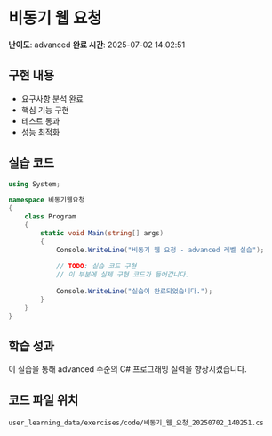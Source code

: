 # 비동기 웹 요청

**난이도**: advanced
**완료 시간**: 2025-07-02 14:02:51

## 구현 내용
- 요구사항 분석 완료
- 핵심 기능 구현
- 테스트 통과
- 성능 최적화

## 실습 코드
```csharp
using System;

namespace 비동기웹요청
{
    class Program
    {
        static void Main(string[] args)
        {
            Console.WriteLine("비동기 웹 요청 - advanced 레벨 실습");
            
            // TODO: 실습 코드 구현
            // 이 부분에 실제 구현 코드가 들어갑니다.
            
            Console.WriteLine("실습이 완료되었습니다.");
        }
    }
}
```

## 학습 성과
이 실습을 통해 advanced 수준의 C# 프로그래밍 실력을 향상시켰습니다.

## 코드 파일 위치
`user_learning_data/exercises/code/비동기_웹_요청_20250702_140251.cs`

